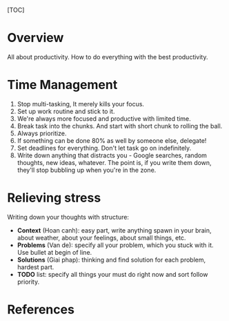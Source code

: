 [TOC]

# Overview
All about productivity. How to do everything with the best productivity.

# Time Management
1. Stop multi-tasking, It merely kills your focus.
2. Set up work routine and stick to it.
3. We're  always more focused and productive with limited time.
4. Break task into the chunks. And start with short chunk to rolling the ball.
5. Always prioritize.
6. If something can be done 80% as well by someone else, delegate!
7. Set deadlines for everything. Don't let task go on indefinitely.
8. Write down anything that distracts you - Google searches, random thoughts, new ideas, whatever. The point is, if you write them down, they'll stop bubbling up when you're in the zone.

# Relieving stress
Writing down your thoughts with structure:
- **Context** (Hoan canh): easy part, write anything spawn in your brain, about weather, about your feelings, about small things, etc.
- **Problems** (Van de): specify all your problem, which you stuck with it. Use bullet at begin of line.
- **Solutions** (Giai phap): thinking and find solution for each problem, hardest part.
- **TODO** list: specify all things your must do right now and sort follow priority.

# References

[store-personal-records]: https://www.google.com/#q=how%20to%20store%20all%20the%20personal%20records%20efficient
[efficient-people-do]: https://www.inc.com/kevin-daum/8-things-really-efficient-people-do.html "8 things really efficient people do"
[keeping-your-files]: http://www.hongkiat.com/blog/5-effective-ways-to-keep-your-files-under-control/ "5 effective ways to keep your files under control"
[financial-file-digitally]: http://www.bankrate.com/finance/personal-finance/storing-financial-files-digitally-1.aspx
[personel-files]: http://www.hrdirect.com/hr-101/clear-the-clutter-with-organized-efficient-recordkeeping
[financial-records]: http://www.dummies.com/personal-finance/personal-finance-taxes/how-to-organize-your-financial-records/
[piles-of-papers]: http://lifehacker.com/5843845/how-do-i-organize-my-piles-of-paper-into-something-manageable
